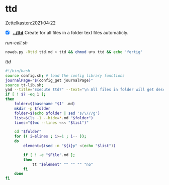 # ttd
[Zettelkasten:2021:04:22]()
- [X] **[../ttd](./ttd)**
Create for all files in a folder text files automaticly.

*run-cell.sh*
```bash
noweb.py -Rttd ttd.md > ttd && chmod u+x ttd && echo 'fertig'
```

*ttd*
```bash
#!/bin/bash
source config.sh; # load the config library functions
journalPage="$(config_get journalPage)"
source tt-lib.sh;
yad --title="Execute ttd?" --text="\n All files in folder will get description files\n"
if [ ! $? -eq 1 ];
then
	folder=$(basename "$1" .md)
	mkdir -p $folder
	folder=$(echo $folder | sed 's/\///g')
	list=$(ls -1 --hide=*.md "$folder")
	lines="$(wc --lines <<< "$list")"

	cd "$folder"
	for (( i=$lines ; i>=1 ; i-- )); 
	do
		element=$(sed -n "${i}p" <(echo "$list"))

		if [ ! -e "$File".md ];
		then
			tt "$element" "" "" "" "no"
		fi
	done
fi
```
